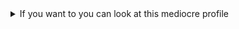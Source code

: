 <details>
<summary>If you want to you can look at this mediocre profile</summary>
# Welcome Folks!
Name's Diego, but you can call me Como
  
I'm from Italy, something that most people find cool, but I don't. <br>
I tend to be pessimistic about anything that concerns myself only, you could call me an embedded systems engineer wannabe <br>

My life: nothing special <br>
My dream: nothing relevant <br>
My ambitions: not much <br>
My philosophy: men are not born engineers, nor they want to become one, but in the end they will either find themselves failures or accept the Eng. title <br>

  Currently learning Russian

👯 I’m looking to find any meaning in what I'm doing

📝 Rarely active on [Mastodon](https://hachyderm.io/@Comodino)

👀 Ask me about Segfaults, Stack Smashing and why I moved to Rust

📫 You can reach me at comodinocode@proton.me

⚡ Fun fact  - I like Philosophy


# Projects ⚙️
<table bordercolor="#66b2b2">
  
  <tr>
    <td width="50%" valign="top">
      <h3 align="center">DogeGuard (WIP)</h3>
        <br />
        <a target="_blank" href="http://dogeguard.doggocorp.net">
            <img src="images/dogeguard.png" width="100%" alt="Passwd Manager"/>
        </a>
        <br />
        <p align = "center">
            <br>
        <a href="https://github.com/llComodino/DogeGuard" target="_blank">
            <img src="https://img.shields.io/static/v1?label=|&message=REPO&color=f&style=plastic&logo=github&logo-color=white"/>
        </a>
            </p>
                <p><strong>Rust</strong> - Passwd Manager : A secure, private, hence self hosted application for managing you passwords and logins!</p>
    </td>
    <td width="50%" valign="top">
      <h3 align="center">comodino-lab (WIP)</h3>
        <br />
        <a target="_blank" href="https://github.com/llComodino/comodino-lab">
            <img src="images/comodino-lab.png" width="100%" alt="Random Stuff"/>
        </a>
        <br />
        <p align = "center">
            <br>
        <a href="https://github.com/llComodino/comodino-lab" target="_blank">
            <img src="https://img.shields.io/static/v1?label=|&message=REPO&color=f&style=plastic&logo=github&logo-color=white"/>
        </a>
            </p>
                <p><strong>Rust, C, C++, PHP</strong> - Learning Projects : Lots of projects that I make while learning new concepts or leanguages </p>
    </td>
  </tr>
  
</table>


# Technologies & Tools 🔧
![](https://img.shields.io/badge/Code-C-informational?style=flat&logo=c&logoColor=white&color=brightgreen)
![](https://img.shields.io/badge/Code-C++-informational?style=flat&logo=cplusplus&logoColor=white&color=brightgreen)
![](https://img.shields.io/badge/Code-Rust-informational?style=flat&logo=rust&logoColor=white&color=brightgreen)
![](https://img.shields.io/badge/Code-typescript-informational?style=flat&logo=typescript&logoColor=blue&color=brightgreen)
![](https://img.shields.io/badge/Code-svelte-informational?style=flat&logo=svelte&logoColor=red&color=brightgreen)
![](https://img.shields.io/badge/Code-php-informational?style=flat&logo=php&logoColor=white&color=brightgreen)
![](https://img.shields.io/badge/Database-arangodb-informational?style=flat&logo=arangodb&logoColor=yellow&color=brightgreen)
![](https://img.shields.io/badge/Database-MySQL-informational?style=flat&logo=mysql&logoColor=white&color=brightgreen)
![](https://img.shields.io/badge/Tools-Git-informational?style=flat&logo=git&logoColor=white&color=brightgreen)
![](https://img.shields.io/badge/Tools-Docker-informational?style=flat&logo=docker&logoColor=white&color=brightgreen)
![](https://img.shields.io/badge/Shell-Bash-informational?style=flat&logo=gnu-bash&logoColor=white&color=brightgreen)
![](https://img.shields.io/badge/OS-Linux-informational?style=flat&logo=linux&logoColor=white&color=brightgreen)
![](https://img.shields.io/badge/Editor-neovim-informational?style=flat&logo=neovim&logoColor=white&color=brightgreen)
<br>

# GitHub Stats 📈
<a href="https://github.com/llComodino/llComodino">
  <img align="center" src="https://github-readme-stats.vercel.app/api/top-langs/?username=llComodino&hide=less&title_color=d13979&text_color=c9cacc&icon_color=2bbc8a&bg_color=1d1f21&langs_count=4" />
</a>

<a href="https://github.com/llComodino/llComodino">
  <img align="center" src="https://github-readme-stats.vercel.app/api?username=llComodino&count_private=true&show_icons=true&theme=radical&hide_border=true&custom_title=Como%27s%20Github%20Stats" alt="Como's GitHub Stats" />
</a>
<br><br>

<a href="https://github.com/llComodino/llComodino">
  <img align="center" src="https://github-profile-summary-cards.vercel.app/api/cards/profile-details?username=llComodino&theme=radical&hide_border=true)](https://github.com/llComodino" alt="Como's GitHub Stats Graph"/>
</a>
<br><br>

<a href="https://github.com/llComodino/llComodino">
  <img align="center" src="https://github-readme-streak-stats.herokuapp.com/?user=llComodino&theme=dark" alt="Como's GitHub Streak Stats"/>
</a>
<br><br>


## Extras 📝
<details>
  <summary>Click to expand!</summary>
  <br>
    <img src="https://github-profile-trophy.vercel.app/?username=llComodino&theme=onedark&column=3&margin-w=15&margin-h=15" />
    <br>
    <img src="https://metrics.lecoq.io/llComodino?template=classic&activity=1&followup=1&languages=1&lines=1&people=1&activity.limit=5&activity.days=14&activity.filter=all&activity.visibility=all&activity.timestamps=false&languages.colors=github&languages.threshold=0%25&people.limit=28&people.size=28&people.types=followers%2C%20following&people.identicons=true&people.shuffle=true&config.timezone=Asia%2FCalcutta&config.twemoji=true" alt="Detailed Github Stats"/>   
</details>
